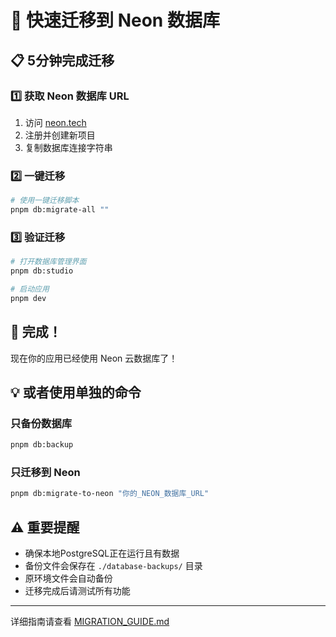# 🚀 快速迁移到 Neon 数据库

## 📋 5分钟完成迁移

### 1️⃣ 获取 Neon 数据库 URL

1. 访问 [neon.tech](https://neon.tech/) 
2. 注册并创建新项目
3. 复制数据库连接字符串

### 2️⃣ 一键迁移

```bash
# 使用一键迁移脚本
pnpm db:migrate-all ""
```

### 3️⃣ 验证迁移

```bash
# 打开数据库管理界面
pnpm db:studio

# 启动应用
pnpm dev
```

## 🎉 完成！

现在你的应用已经使用 Neon 云数据库了！

## 💡 或者使用单独的命令

### 只备份数据库
```bash
pnpm db:backup
```

### 只迁移到 Neon
```bash
pnpm db:migrate-to-neon "你的_NEON_数据库_URL"
```

## ⚠️ 重要提醒

- 确保本地PostgreSQL正在运行且有数据
- 备份文件会保存在 `./database-backups/` 目录
- 原环境文件会自动备份
- 迁移完成后请测试所有功能

---

详细指南请查看 [MIGRATION_GUIDE.md](./MIGRATION_GUIDE.md) 